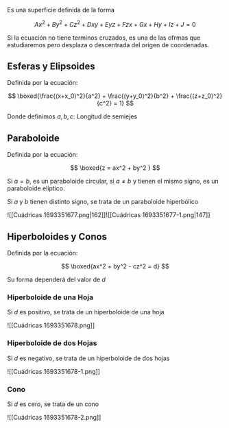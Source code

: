 Es una superficie definida de la forma

$$
Ax^2 + By^2 + Cz^2 + Dxy + Eyz + Fzx + Gx + Hy + Iz + J = 0
$$

Si la ecuación no tiene terminos cruzados, es una de las ofrmas que estudiaremos pero desplaza o descentrada del origen de coordenadas.

## Esferas y Elipsoides

Definida por la ecuación:

$$
\boxed{\frac{(x+x_0)^2}{a^2} + \frac{(y+y_0)^2}{b^2} + \frac{(z+z_0)^2}{c^2} = 1}
$$

Donde definimos $a, b, c$: Longitud de semiejes

## Paraboloide

Definida por la ecuación:

$$
\boxed{z = ax^2 + by^2 }
$$

Si $a = b$, es un paraboloide circular, si $a ≠ b$ y tienen el mismo signo, es un paraboloide elíptico.

Si $a$ y $b$ tienen distinto signo, se trata de un paraboloide hiperbólico

![[Cuádricas 1693351677.png|162]]![[Cuádricas 1693351677-1.png|147]]

## Hiperboloides y Conos

Definida por la ecuación:

$$
\boxed{ax^2 + by^2 - cz^2 = d}
$$

Su forma dependerá del valor de $d$

### Hiperboloide de una Hoja

Si $d$ es positivo, se trata de un hiperboloide de una hoja

![[Cuádricas 1693351678.png]]

### Hiperboloide de dos Hojas

Si $d$ es negativo, se trata de un hiperboloide de dos hojas

![[Cuádricas 1693351678-1.png]]

### Cono

Si $d$ es cero, se trata de un cono

![[Cuádricas 1693351678-2.png]]
